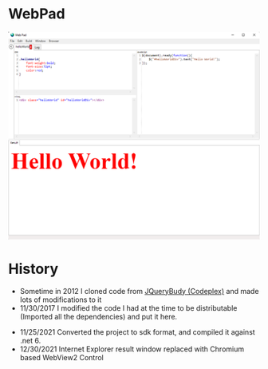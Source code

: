 # WebPad

![screen1](assets/WebPad_HelloWorld.png)


# History
* Sometime in 2012 I cloned code from [JQueryBudy (Codeplex)](https://jquerybuddy.codeplex.com/) and made lots of modifications to it
* 11/30/2017 I modified the code I had at the time to be distributable (Imported all the dependencies) and put it here.

+ 11/25/2021 Converted the project to sdk format, and compiled it against .net 6.
+ 12/30/2021 Internet Explorer result window replaced with Chromium based WebView2 Control